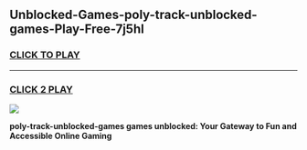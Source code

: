 
## Unblocked-Games-poly-track-unblocked-games-Play-Free-7j5hl
<h3>
<a href="https://premium76.site?title=poly-track-unblocked-games&ref=23A">CLICK TO PLAY</a></h3>
<hr>

<h3>
<a href="https://premium76.site?title=poly-track-unblocked-games&ref=23A">CLICK 2 PLAY</a>
  
</h3>

<a href="https://premium76.site?title=poly-track-unblocked-games&ref=23A"><img src="https://clearcache.store/games.png"></a>


**poly-track-unblocked-games games unblocked: Your Gateway to Fun and Accessible Online Gaming**
